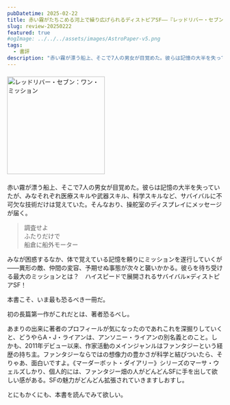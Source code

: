 ```yaml
---
pubDatetime: 2025-02-22
title: 赤い霧がたちこめる河上で繰り広げられるディストピアSF——『レッドリバー・セブン：ワン・ミッション』
slug: review-20250222
featured: true
#ogImage: ../../../assets/images/AstroPaper-v5.png
tags:
  - 書評
description: "赤い霧が漂う船上、そこで7人の男女が目覚めた。彼らは記憶の大半を失っていたが、みなそれぞれ医療スキルや武器スキル、科学スキルなど、サバイバルに不可欠な技術だけは覚えていた。そんなおり、操舵室のディスプレイにメッセージが届く。"
---
```


<div style="margin: 20px 0">
<a href="https://www.amazon.co.jp/dp/4150124728/ref=nosim?tag=revbooks03-22" class="inline-block" style="margin: 0; padding: 0; border-width: 0;">
<img class="inline-block" src="https://images-na.ssl-images-amazon.com/images/P/4150124728.09.LZZZZZZZ.jpg" alt="レッドリバー・セブン：ワン・ミッション" style="width: 228px; height: auto; border-radius: 0; margin: 0; padding: 0;">
</a>
</div>

赤い霧が漂う船上、そこで7人の男女が目覚めた。彼らは記憶の大半を失っていたが、みなそれぞれ医療スキルや武器スキル、科学スキルなど、サバイバルに不可欠な技術だけは覚えていた。そんなおり、操舵室のディスプレイにメッセージが届く。

> 調査せよ\
> ふたりだけで\
> 船倉に船外モーター

みなが困惑するなか、体で覚えている記憶を頼りにミッションを遂行していくが——異形の敵、仲間の変容、予期せぬ事態が次々と襲いかかる。彼らを待ち受ける最大のミッションとは？　ハイスピードで展開されるサバイバル×ディストピアSF！

本書こそ、いま最も恐るべき一冊だ。

初の長篇第一作がこれだとは、著者恐るべし。

あまりの出来に著者のプロフィールが気になったのであれこれを深掘りしていくと、どうやらA・J・ライアンは、アンソニー・ライアンの別名義とのこと。しかも、2011年デビュー以来、作家活動のメインジャンルはファンタジーという経歴の持ち主。ファンタジーならではの想像力の豊かさが科学と結びついたら、そりゃあ、面白いですよ。《マーダーボット・ダイアリー》シリーズのマーサ・ウェルズしかり、個人的には、ファンタジー畑の人がどんどんSFに手を出して欲しい感がある。SFの魅力がどんどん拡張されていきますしおすし。

とにもかくにも、本書を読んでみて欲しい。
